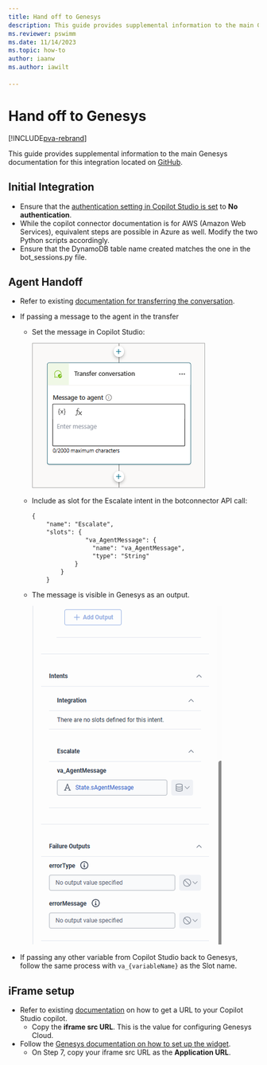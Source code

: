 ```yaml
---
title: Hand off to Genesys
description: This guide provides supplemental information to the main Genesys documentation (linked within) for integrating Copilot Studio copilots with Genesys.
ms.reviewer: pswimm
ms.date: 11/14/2023
ms.topic: how-to
author: iaanw
ms.author: iawilt

---
```



# Hand off to Genesys

[!INCLUDE[pva-rebrand](includes/pva-rebrand.md)]

This guide provides supplemental information to the main Genesys documentation for this integration located on [GitHub](https://github.com/GenesysCloudBlueprints/bot-connector-for-ms-power-virtual-agent).

## Initial Integration

- Ensure that the [authentication setting in Copilot Studio is set](configuration-end-user-authentication.md) to **No authentication**.
- While the copilot connector documentation is for AWS (Amazon Web Services), equivalent steps are possible in Azure as well. Modify the two Python scripts accordingly.
- Ensure that the DynamoDB table name created matches the one in the bot_sessions.py file.

## Agent Handoff

- Refer to existing [documentation for transferring the conversation](/dynamics365/customer-service/set-up-multilingual-pva-bot#configure-the-transfer-to-agent-node-by-using-the-escalate-topic).
- If passing a message to the agent in the transfer
  - Set the message in Copilot Studio:
    
    ![Screenshot showing a transfer node.](media/customer-copilot/agent-message.png)
  - Include as slot for the Escalate intent in the botconnector API call:
    ```
    {
        "name": "Escalate",
        "slots": {
                   "va_AgentMessage": {
                     "name": "va_AgentMessage",
                     "type": "String"
                }
            }
        }
    ```
  - The message is visible in Genesys as an output.

    ![Screenshot showing the Genesys output.](media/customer-copilot/agent-message-genesys.png)

- If passing any other variable from Copilot Studio back to Genesys, follow the same process with `va_{variableName}` as the Slot name.

## iFrame setup

- Refer to existing [documentation](publication-connect-bot-to-web-channels.md#add-your-bot-to-your-website) on how to get a URL to your Copilot Studio copilot. 
  - Copy the **iframe src URL**. This is the value for configuring Genesys Cloud.
- Follow the [Genesys documentation on how to set up the widget](https://help.mypurecloud.com/articles/set-up-an-interaction-widget-integration/).
  - On Step 7, copy your iframe src URL as the **Application URL**.

